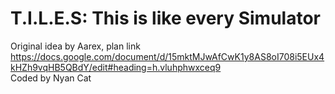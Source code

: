 # T.I.L.E.S: This is like every Simulator

Original idea by Aarex, plan link https://docs.google.com/document/d/15mktMJwAfCwK1y8AS8oI708i5EUx4kHZh9vqHB5QBdY/edit#heading=h.vluhphwxceq9  
Coded by Nyan Cat
